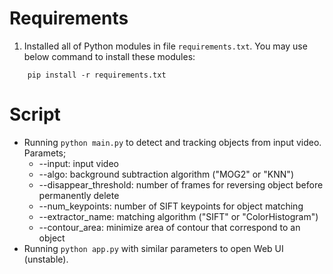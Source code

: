 # Requirements
1. Installed all of Python modules in file `requirements.txt`. You may use below command to install these modules:
```
    pip install -r requirements.txt
```
# Script
- Running `python main.py` to detect and tracking objects from input video. Paramets;
    + --input: input video
    + --algo: background subtraction algorithm ("MOG2" or "KNN")
    + --disappear_threshold: number of frames for reversing object before permanently delete
    + --num_keypoints: number of SIFT keypoints for object matching
    + --extractor_name: matching algorithm ("SIFT" or "ColorHistogram")
    + --contour_area: minimize area of contour that correspond to an object
- Running `python app.py` with similar parameters to open Web UI (unstable).